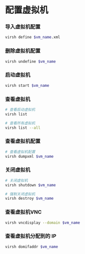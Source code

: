 # 配置虚拟机


### 导入虚拟机配置

```bash
virsh define $vm_name.xml
```


### 删除虚拟机配置

```bash
virsh undefine $vm_name
```


### 启动虚拟机

```bash
virsh start $vm_name
```


### 查看虚拟机

```bash
# 查看启动虚拟机
virsh list

# 查看所有虚拟机
virsh list --all
```


### 查看虚拟机配置

```bash
# 查看虚拟机配置
virsh dumpxml $vm_name
```


### 关闭虚拟机

```bash
# 关闭虚拟机
virsh shutdown $vm_name

# 强制关闭虚拟机
virsh destroy $vm_name
```


### 查看虚拟机VNC

```bash
virsh vncdisplay --domain $vm_name
```


### 查看虚拟机分配到的 IP

```bash
virsh domifaddr $vm_name
```
